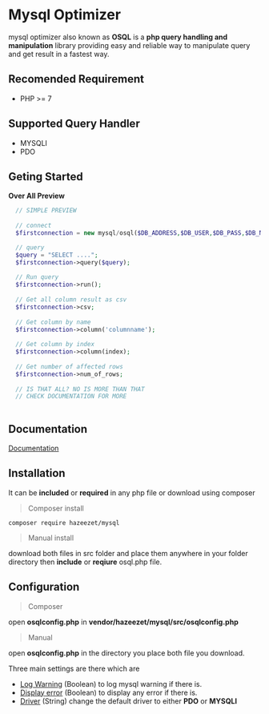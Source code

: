 # Mysql Optimizer
mysql optimizer also known as **OSQL** is a **php query handling and manipulation** library providing easy and reliable way to manipulate query and get result in a fastest way.

## Recomended Requirement
- PHP >= 7

## Supported Query Handler
- MYSQLI
- PDO

## Geting Started
  **Over All Preview**
  ```php
    // SIMPLE PREVIEW
    
    // connect
    $firstconnection = new mysql/osql($DB_ADDRESS,$DB_USER,$DB_PASS,$DB_NAME);

    // query
    $query = "SELECT ....";
    $firstconnection->query($query);
    
    // Run query
    $firstconnection->run();
    
    // Get all column result as csv
    $firstconnection->csv;
    
    // Get column by name
    $firstconnection->column('columnname');
    
    // Get column by index
    $firstconnection->column(index);
    
    // Get number of affected rows
    $firstconnection->num_of_rows;
    
    // IS THAT ALL? NO IS MORE THAN THAT
    // CHECK DOCUMENTATION FOR MORE
    
  ```
## Documentation
 [Documentation](https://github.com/hazeezet/mysql/wiki/)
 
## Installation
  It can be **included** or **required** in any php file or download using composer
  > Composer install
  ```
  composer require hazeezet/mysql
  ```
  > Manual install

  download both files in src folder and place them anywhere in your folder directory then **include** or **reqiure** osql.php file.
  
## Configuration
> Composer

open **osqlconfig.php** in **vendor/hazeezet/mysql/src/osqlconfig.php**

> Manual

open **osqlconfig.php** in the directory you place both file you download.

Three main settings are there which are
* [Log Warning](#log_warning) (Boolean) to log mysql warning if there is.
* [Display error](#display_error) (Boolean) to display any error if there is. 
* [Driver](#driver) (String) change the default driver to either **PDO** or **MYSQLI**
